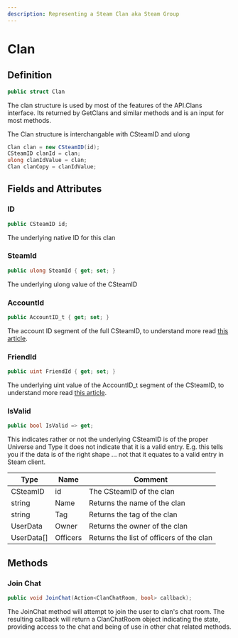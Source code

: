 ```yaml
---
description: Representing a Steam Clan aka Steam Group
---
```


# Clan

## Definition

```csharp
public struct Clan
```

The clan structure is used by most of the features of the API.Clans interface. Its returned by GetClans and similar methods and is an input for most methods.

The Clan structure is interchangable with CSteamID and ulong

```csharp
Clan clan = new CSteamID(id);
CSteamID clanId = clan;
ulong clanIdValue = clan;
Clan clanCopy = clanIdValue;
```

## Fields and Attributes

### ID

```csharp
public CSteamID id;
```

The underlying native ID for this clan

### SteamId

```csharp
public ulong SteamId { get; set; }
```

The underlying ulong value of the CSteamID&#x20;

### AccountId

```csharp
public AccountID_t { get; set; }
```

The account ID segment of the full CSteamID, to understand more read [this article](../guides/csteamid.md).

### FriendId

```csharp
public uint FriendId { get; set; }
```

The underlying uint value of the AccountID\_t segment of the CSteamID, to understand more read [this article](../guides/csteamid.md).

### IsValid

```csharp
public bool IsValid => get;
```

This indicates rather or not the underlying CSteamID is of the proper Universe and Type it does not indicate that it is a valid entry. E.g. this tells you if the data is of the right shape ... not that it equates to a valid entry in Steam client.



| Type        | Name     | Comment                                  |
| ----------- | -------- | ---------------------------------------- |
| CSteamID    | id       | The CSteamID of the clan                 |
| string      | Name     | Returns the name of the clan             |
| string      | Tag      | Returns the tag of the clan              |
| UserData    | Owner    | Returns the owner of the clan            |
| UserData\[] | Officers | Returns the list of officers of the clan |

## Methods

### Join Chat

```csharp
public void JoinChat(Action<ClanChatRoom, bool> callback);
```

The JoinChat method will attempt to join the user to clan's chat room. The resulting callback will return a ClanChatRoom object indicating the state, providing access to the chat and being of use in other chat related methods.
